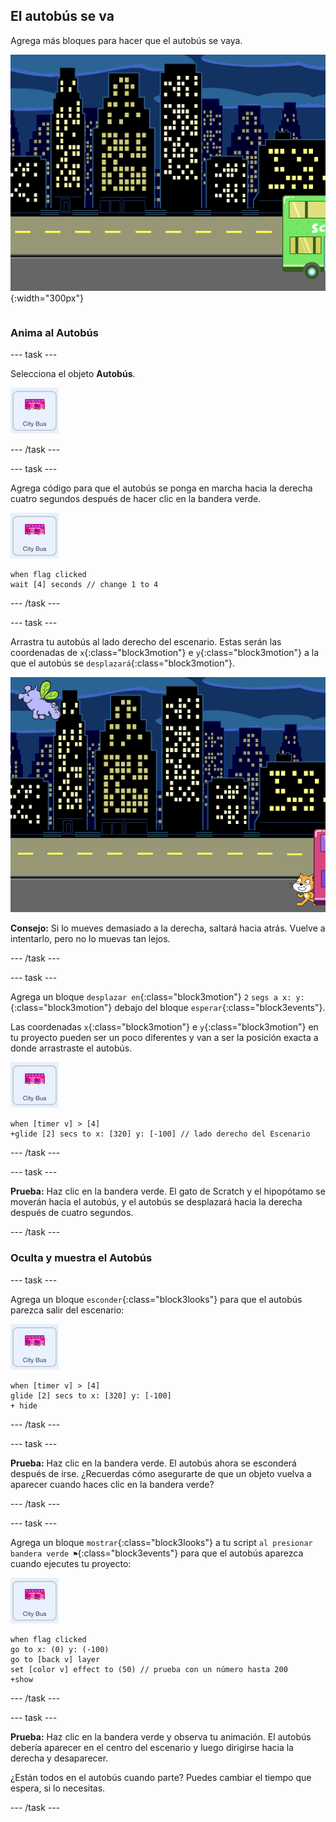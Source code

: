 ## El autobús se va

<div style="display: flex; flex-wrap: wrap">
<div style="flex-basis: 200px; flex-grow: 1; margin-right: 15px;">
Agrega más bloques para hacer que el autobús se vaya.
</div>
<div>

![El escenario mostrando que el autobús se ha movido hacia la derecha.](Images/bus-leaving.png){:width="300px"}

</div>
</div>

### Anima al Autobús

--- task ---

Selecciona el objeto **Autobús**.

![El objeto Autobús.](images/bus-sprite.png)

--- /task ---

--- task ---

Agrega código para que el autobús se ponga en marcha hacia la derecha cuatro segundos después de hacer clic en la bandera verde.

![El objeto Autobús.](images/bus-sprite.png)

```blocks3
when flag clicked 
wait [4] seconds // change 1 to 4
```

--- /task ---

--- task ---

Arrastra tu autobús al lado derecho del escenario. Estas serán las coordenadas de `x`{:class="block3motion"} e `y`{:class="block3motion"} a la que el autobús se `desplazará`{:class="block3motion"}.

![](images/bus-right.png)

**Consejo:** Si lo mueves demasiado a la derecha, saltará hacia atrás. Vuelve a intentarlo, pero no lo muevas tan lejos.

--- /task ---

--- task ---

Agrega un bloque `desplazar en`{:class="block3motion"} `2` `segs a x: y:`{:class="block3motion"} debajo del bloque `esperar`{:class="block3events"}.

Las coordenadas `x`{:class="block3motion"} e `y`{:class="block3motion"} en tu proyecto pueden ser un poco diferentes y van a ser la posición exacta a donde arrastraste el autobús.

![El objeto Autobús.](images/bus-sprite.png)

```blocks3
when [timer v] > [4] 
+glide [2] secs to x: [320] y: [-100] // lado derecho del Escenario
```

--- /task ---

--- task ---

**Prueba:** Haz clic en la bandera verde. El gato de Scratch y el hipopótamo se moverán hacia el autobús, y el autobús se desplazará hacia la derecha después de cuatro segundos.

--- /task ---

### Oculta y muestra el Autobús

--- task ---

Agrega un bloque `esconder`{:class="block3looks"} para que el autobús parezca salir del escenario:

![El objeto Autobús.](images/bus-sprite.png)

```blocks3
when [timer v] > [4] 
glide [2] secs to x: [320] y: [-100]
+ hide
```
--- /task ---

--- task ---

**Prueba:** Haz clic en la bandera verde. El autobús ahora se esconderá después de irse. ¿Recuerdas cómo asegurarte de que un objeto vuelva a aparecer cuando haces clic en la bandera verde?

--- /task ---

--- task ---

Agrega un bloque `mostrar`{:class="block3looks"} a tu script `al presionar bandera verde ⚑`{:class="block3events"} para que el autobús aparezca cuando ejecutes tu proyecto:

![El objeto Autobús.](images/bus-sprite.png)

```blocks3
when flag clicked
go to x: (0) y: (-100)
go to [back v] layer
set [color v] effect to (50) // prueba con un número hasta 200
+show
```

--- /task ---

--- task ---

**Prueba:** Haz clic en la bandera verde y observa tu animación. El autobús debería aparecer en el centro del escenario y luego dirigirse hacia la derecha y desaparecer.

¿Están todos en el autobús cuando parte? Puedes cambiar el tiempo que espera, si lo necesitas.

--- /task ---
